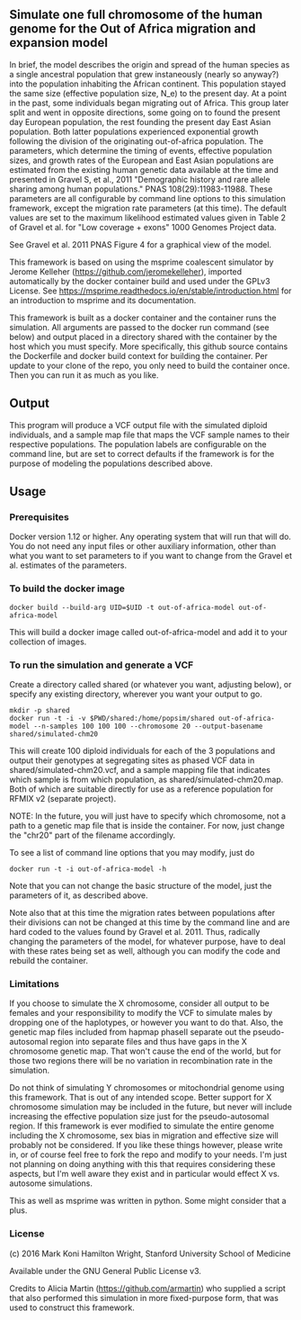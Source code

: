 ## Simulate one full chromosome of the human genome for the Out of Africa migration and expansion model

In brief, the model describes the origin and spread of the human species as a single ancestral population that grew instaneously (nearly so anyway?) into the population inhabiting the African continent. This population stayed the same size (effective population size, N_e) to the present day. At a point in the past, some individuals began migrating out of Africa. This group later split and went in opposite directions, some going on to found the present day European population, the rest founding the present day East Asian population. Both latter populations experienced exponential growth following the division of the originating out-of-africa population. The parameters, which determine the timing of events, effective population sizes, and growth rates of the European and East Asian populations are estimated from the existing human genetic data available at the time and presented in Gravel S, et al., 2011 "Demographic history and rare allele sharing among human populations." PNAS 108(29):11983-11988. These parameters are all configurable by command line options to this simulation framework, except the migration rate parameters (at this time). The default values are set to the maximum likelihood estimated values given in Table 2 of Gravel et al. for "Low coverage + exons" 1000 Genomes Project data. 

See Gravel et al. 2011 PNAS Figure 4 for a graphical view of the model.

This framework is based on using the msprime coalescent simulator by Jerome Kelleher (https://github.com/jeromekelleher), imported automatically by the docker container build and used under the GPLv3 License. See https://msprime.readthedocs.io/en/stable/introduction.html for an introduction to msprime and its documentation. 

This framework is built as a docker container and the container runs the simulation. All
arguments are passed to the docker run command (see below) and output placed in a directory
shared with the container by the host which you must specify. More specifically, this github
source contains the Dockerfile and docker build context for building the container. Per update
to your clone of the repo, you only need to build the container once. Then you can run it as
much as you like.

## Output

This program will produce a VCF output file with the simulated diploid individuals, and a sample map file that maps the VCF sample names to their respective populations. The population labels are configurable on the command line, but are set to correct defaults if the framework is for the purpose of modeling the populations described above.

## Usage

### Prerequisites

Docker version 1.12 or higher. Any operating system that will run that will do. You do not need any input files or other auxiliary information, other than what you want to set parameters to if you want to change from the Gravel et al. estimates of the parameters.

### To build the docker image

`docker build --build-arg UID=$UID -t out-of-africa-model out-of-africa-model`

This will build a docker image called out-of-africa-model and add it to your collection of images.

### To run the simulation and generate a VCF

Create a directory called shared (or whatever you want, adjusting below), or specify any
existing directory, wherever you want your output to go.

```
mkdir -p shared
docker run -t -i -v $PWD/shared:/home/popsim/shared out-of-africa-model --n-samples 100 100 100 --chromosome 20 --output-basename shared/simulated-chm20
```

This will create 100 diploid individuals for each of the 3 populations and output their genotypes at segregating sites as phased VCF data in shared/simulated-chm20.vcf, and a sample mapping file that indicates which sample is from which population, as shared/simulated-chm20.map. Both of which are suitable directly for use as a reference population for RFMIX v2 (separate project).

NOTE: In the future, you will just have to specify which chromosome, not a path to a genetic map file that is inside the container. For now, just change the "chr20" part of the filename accordingly.

To see a list of command line options that you may modify, just do

`docker run -t -i out-of-africa-model -h`

Note that you can not change the basic structure of the model, just the parameters of it, as described above.

Note also that at this time the migration rates between populations after their divisions can not be changed at this time by the command line and are hard coded to the values found by Gravel et al. 2011. Thus, radically changing the parameters of the model, for whatever purpose, have to deal with these rates being set as well, although you can modify the code and rebuild the container.

### Limitations

If you choose to simulate the X chromosome, consider all output to be females and your responsibility to modify the VCF to simulate males by dropping one of the haplotypes, or however you want to do that. Also, the genetic map files included from hapmap phaseII separate out the pseudo-autosomal region into separate files and thus have gaps in the X chromosome genetic map. That won't cause the end of the world, but for those two regions there will be no variation in recombination rate in the simulation.

Do not think of simulating Y chromosomes or mitochondrial genome using this framework. That is out of any intended scope. Better support for X chromosome simulation may be included in the future, but never will include increasing the effective population size just for the pseudo-autosomal region. If this framework is ever modified to simulate the entire genome including the X chromosome, sex bias in migration and effective size will probably not be considered. If you like these things however, please write in, or of course feel free to fork the repo and modify to your needs. I'm just not planning on doing anything with this that requires considering these aspects, but I'm well aware they exist and in particular would effect X vs. autosome simulations.

This as well as msprime was written in python. Some might consider that a plus.

### License

(c) 2016 Mark Koni Hamilton Wright, Stanford University School of Medicine

Available under the GNU General Public License v3.

Credits to Alicia Martin (https://github.com/armartin) who supplied a script that also performed this simulation in more fixed-purpose form, that was used to construct this framework.
